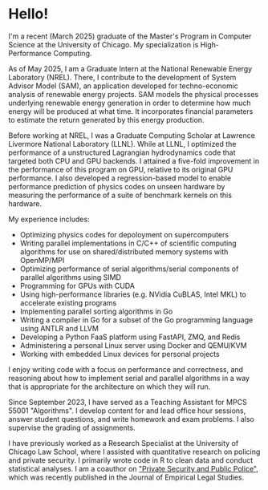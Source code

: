 # Hello!

I'm a recent (March 2025) graduate of the Master's Program in Computer Science at the University of Chicago. My specialization is High-Performance Computing.

As of May 2025, I am a Graduate Intern at the National Renewable Energy Laboratory (NREL). There, I contribute to the development of System Advisor Model (SAM), an application developed for techno-economic analysis of renewable energy projects. SAM models the physical processes underlying renewable energy generation in order to determine how much energy will be produced at what time. It incorporates financial parameters to estimate the return generated by this energy production. 

Before working at NREL, I was a Graduate Computing Scholar at Lawrence Livermore National Laboratory (LLNL). While at LLNL, I optimized the performance of a unstructured Lagrangian hydrodynamics code that targeted both CPU and GPU backends. I attained a five-fold improvement in the performance of this program on GPU, relative to its original GPU performance. I also developed a regression-based model to enable performance prediction of physics codes on unseen hardware by measuring the performance of a suite of benchmark kernels on this hardware. 

My experience includes:
- Optimizing physics codes for depoloyment on supercomputers
- Writing parallel implementations in C/C++ of scientific computing algorithms for use on shared/distributed memory systems with OpenMP/MPI
- Optimizing performance of serial algorithms/serial components of parallel algorithms using SIMD
- Programming for GPUs with CUDA
- Using high-performance libraries (e.g. NVidia CuBLAS, Intel MKL) to accelerate existing programs
- Implementing parallel sorting algorithms in Go
- Writing a compiler in Go for a subset of the Go programming language using ANTLR and LLVM
- Developing a Python FaaS platform using FastAPI, ZMQ, and Redis
- Administering a personal Linux server using Docker and QEMU/KVM
- Working with embedded Linux devices for personal projects

I enjoy writing code with a focus on performance and correctness, and reasoning about how to implement serial and parallel algorithms in a way that is appropriate for the architecture on which they will run. 

Since September 2023, I have served as a Teaching Assistant for MPCS 55001 "Algorithms". I develop content for and lead office hour sessions, answer student questions, and write homework and exam problems. I also supervise the grading of assignments. 

I have previously worked as a Research Specialist at the University of Chicago Law School, where I assisted with quantitative research on policing and private security. I primarily wrote code in R to clean data and conduct statistical analyses. I am a coauthor on ["Private Security and Public Police"](https://onlinelibrary.wiley.com/doi/10.1111/jels.12393), which was recently published in the Journal of Empirical Legal Studies. 
